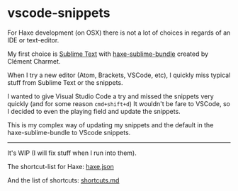 # vscode-snippets

For Haxe development (on OSX) there is not a lot of choices in regards of an IDE or text-editor. 

My first choice is [Sublime Text](http://www.sublimetext.com/) with [haxe-sublime-bundle](https://github.com/clemos/haxe-sublime-bundle) created by Clément Charmet.

When I try a new editor (Atom, Brackets, VSCode, etc), I quickly miss typical stuff from Sublime Text or the snippets.

I wanted to give Visual Studio Code a try and missed the snippets very quickly (and for some reason `cmd+shift+d`)
It wouldn't be fare to VSCode, so I decided to even the playing field and update the snippets.

This is my complex way of updating my snippets and the default in the haxe-sublime-bundle to VScode snippets.

-----

It's WIP (I will fix stuff when I run into them).

The shortcut-list for Haxe: [haxe.json](https://github.com/MatthijsKamstra/vscode-snippets/blob/master/bin/vscode/haxe.json)

And the list of shortcuts: [shortcuts.md](https://github.com/MatthijsKamstra/vscode-snippets/blob/master/bin/vscode/shortcuts.md)
